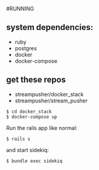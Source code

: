 #RUNNING

## system dependencies:
* ruby
* postgres
* docker
* docker-compose

## get these repos
* streampusher/docker_stack
* streampusher/stream_pusher

```
$ cd docker_stack
$ docker-compose up
```

Run the rails app like normal:
```
$ rails s
```

and start sidekiq:
```
$ bundle exec sidekiq
```
